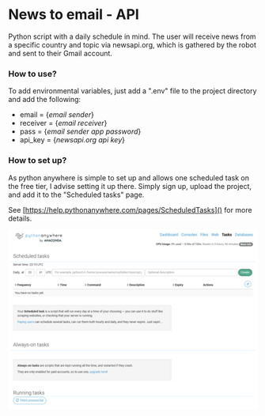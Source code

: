 # News to email - API

Python script with a daily schedule in mind. The user will receive news from a specific country and topic via newsapi.org, which is gathered by the robot and sent to their Gmail account.

### How to use?

To add environmental variables, just add a ".env" file to the project directory and add the following:

* email = {*email sender*}
* receiver = {*email receiver*}
* pass = {*email sender app password*}
* api_key = {*newsapi.org api key*}

### How to set up?

As python anywhere is simple to set up and allows one scheduled task on the free tier, I advise setting it up there. Simply sign up, upload the project, and add it to the "Scheduled tasks" page.

See [https://help.pythonanywhere.com/pages/ScheduledTasks]() for more details.


![1716679419981](image/Readme/1716679419981.png)

